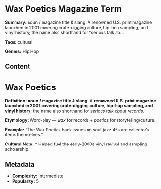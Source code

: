 # Wax Poetics Magazine Term

**Summary:** noun / magazine title & slang. A renowned U.S. print magazine launched in 2001 covering crate-digging culture, hip-hop sampling, and vinyl history; the name also shorthand for *serious talk ab...

**Tags:** cultural

**Genres:** Hip Hop

## Content

# Wax Poetics

**Definition:** **noun / magazine title & slang.** A **renowned U.S. print magazine launched in 2001 covering crate-digging culture, hip-hop sampling, and vinyl history**; the name also shorthand for *serious talk about records*.

**Etymology:** Word-play — *wax* for records + *poetics* for storytelling/culture.

**Example:** “The Wax Poetics back issues on soul-jazz 45s are collector’s items themselves.”

**Cultural Note:** * Helped fuel the early-2000s vinyl revival and sampling scholarship.

## Metadata

- **Complexity:** intermediate
- **Popularity:** 5
